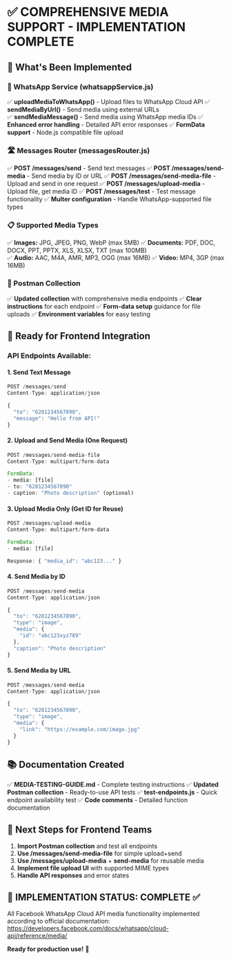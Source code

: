 # ✅ COMPREHENSIVE MEDIA SUPPORT - IMPLEMENTATION COMPLETE

## 🎯 What's Been Implemented

### 📡 WhatsApp Service (whatsappService.js)
✅ **uploadMediaToWhatsApp()** - Upload files to WhatsApp Cloud API
✅ **sendMediaByUrl()** - Send media using external URLs  
✅ **sendMediaMessage()** - Send media using WhatsApp media IDs
✅ **Enhanced error handling** - Detailed API error responses
✅ **FormData support** - Node.js compatible file upload

### 🛣️ Messages Router (messagesRouter.js)
✅ **POST /messages/send** - Send text messages
✅ **POST /messages/send-media** - Send media by ID or URL
✅ **POST /messages/send-media-file** - Upload and send in one request
✅ **POST /messages/upload-media** - Upload file, get media ID
✅ **POST /messages/test** - Test message functionality
✅ **Multer configuration** - Handle WhatsApp-supported file types

### 📋 Supported Media Types
✅ **Images:** JPG, JPEG, PNG, WebP (max 5MB)
✅ **Documents:** PDF, DOC, DOCX, PPT, PPTX, XLS, XLSX, TXT (max 100MB)  
✅ **Audio:** AAC, M4A, AMR, MP3, OGG (max 16MB)
✅ **Video:** MP4, 3GP (max 16MB)

### 🧪 Postman Collection
✅ **Updated collection** with comprehensive media endpoints
✅ **Clear instructions** for each endpoint
✅ **Form-data setup** guidance for file uploads
✅ **Environment variables** for easy testing

## 🚀 Ready for Frontend Integration

### API Endpoints Available:

#### 1. Send Text Message
```javascript
POST /messages/send
Content-Type: application/json

{
  "to": "6281234567890",
  "message": "Hello from API!"
}
```

#### 2. Upload and Send Media (One Request)
```javascript
POST /messages/send-media-file
Content-Type: multipart/form-data

FormData:
- media: [file]
- to: "6281234567890" 
- caption: "Photo description" (optional)
```

#### 3. Upload Media Only (Get ID for Reuse)  
```javascript
POST /messages/upload-media
Content-Type: multipart/form-data

FormData:
- media: [file]

Response: { "media_id": "abc123..." }
```

#### 4. Send Media by ID
```javascript
POST /messages/send-media
Content-Type: application/json

{
  "to": "6281234567890",
  "type": "image",
  "media": {
    "id": "abc123xyz789"
  },
  "caption": "Photo description"
}
```

#### 5. Send Media by URL
```javascript
POST /messages/send-media
Content-Type: application/json

{
  "to": "6281234567890", 
  "type": "image",
  "media": {
    "link": "https://example.com/image.jpg"
  }
}
```

## 📚 Documentation Created

✅ **MEDIA-TESTING-GUIDE.md** - Complete testing instructions
✅ **Updated Postman collection** - Ready-to-use API tests
✅ **test-endpoints.js** - Quick endpoint availability test
✅ **Code comments** - Detailed function documentation

## 🔄 Next Steps for Frontend Teams

1. **Import Postman collection** and test all endpoints
2. **Use /messages/send-media-file** for simple upload+send
3. **Use /messages/upload-media** + **send-media** for reusable media
4. **Implement file upload UI** with supported MIME types
5. **Handle API responses** and error states

## 🎉 IMPLEMENTATION STATUS: COMPLETE ✅

All Facebook WhatsApp Cloud API media functionality implemented according to official documentation: https://developers.facebook.com/docs/whatsapp/cloud-api/reference/media/

**Ready for production use!** 🚀
